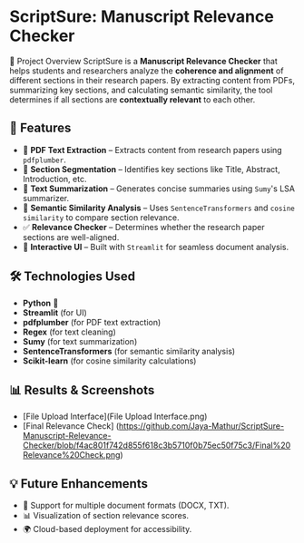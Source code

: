 # ScriptSure: Manuscript Relevance Checker
📌 Project Overview
ScriptSure is a **Manuscript Relevance Checker** that helps students and researchers analyze the **coherence and alignment** of different sections in their research papers. By extracting content from PDFs, summarizing key sections, and calculating semantic similarity, the tool determines if all sections are **contextually relevant** to each other.

## 🚀 Features
- 📄 **PDF Text Extraction** – Extracts content from research papers using `pdfplumber`.
- 📖 **Section Segmentation** – Identifies key sections like Title, Abstract, Introduction, etc.
- 📝 **Text Summarization** – Generates concise summaries using `Sumy`'s LSA summarizer.
- 🤖 **Semantic Similarity Analysis** – Uses `SentenceTransformers` and `cosine similarity` to compare section relevance.
- ✅ **Relevance Checker** – Determines whether the research paper sections are well-aligned.
- 🎨 **Interactive UI** – Built with `Streamlit` for seamless document analysis.

## 🛠️ Technologies Used
- **Python** 🐍
- **Streamlit** (for UI)
- **pdfplumber** (for PDF text extraction)
- **Regex** (for text cleaning)
- **Sumy** (for text summarization)
- **SentenceTransformers** (for semantic similarity analysis)
- **Scikit-learn** (for cosine similarity calculations)

## 📊 Results & Screenshots
- [File Upload Interface](File Upload Interface.png)
- [Final Relevance Check] (https://github.com/Jaya-Mathur/ScriptSure-Manuscript-Relevance-Checker/blob/f4ac801f742d855f618c3b5710f0b75ec50f75c3/Final%20Relevance%20Check.png)

## 💡 Future Enhancements
- 📑 Support for multiple document formats (DOCX, TXT).
- 📊 Visualization of section relevance scores.
- 🌍 Cloud-based deployment for accessibility.
